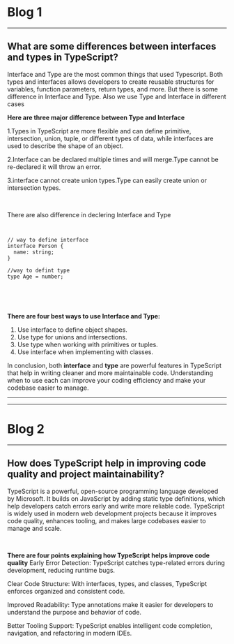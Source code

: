 <h1>Blog 1</h1>
<hr>
<h2>What are some differences between interfaces and types in TypeScript?</h2>
<p>Interface and Type are the most common things that used Typescript. Both types and interfaces allows developers to create reusable structures for variables, function parameters, return types, and more. But there is some difference in Interface and Type. Also we use Type and Interface in different cases <br>

<b>Here are three major difference between Type and Interface</b> <br>

1.Types in TypeScript are more flexible and can define primitive, intersection, union, tuple, or different types of data, while interfaces are used to describe the shape of an object. <br>

2.Interface can be declared multiple times and will merge.Type cannot be re-declared it will throw an error. <br>

3.interface cannot create union types.Type can easily create union or intersection types.

<p><br>
<p>
There are also difference in declering Interface and Type

<pre>
<code>

// way to define interface
interface Person {
  name: string;
}

//way to defint type
type Age = number;

</code>
</pre>
</p><br>
<p>
<b>There are four best ways to use Interface and Type:</b>
</p>
<ol>
  <li>Use interface to define object shapes.</li>
  <li>Use type for unions and intersections.</li>
  <li>Use type when working with primitives or tuples.</li>
  <li>Use interface when implementing with classes.</li>
</ol>
<p>
In conclusion, both <b>interface</b> and <b>type</b> are powerful features in TypeScript that help in writing cleaner and more maintainable code. Understanding when to use each can improve your coding efficiency and make your codebase easier to manage.
</p>


<hr>
<hr>


<h1>Blog 2</h1>
<hr>
<h2>How does TypeScript help in improving code quality and project maintainability?</h2>
<p>
TypeScript is a powerful, open-source programming language developed by Microsoft. It builds on JavaScript by adding static type definitions, which help developers catch errors early and write more reliable code. TypeScript is widely used in modern web development projects because it improves code quality, enhances tooling, and makes large codebases easier to manage and scale.
</p>
<br>
<p>
<b>There are four points explaining how TypeScript helps improve code quality</b>
Early Error Detection: TypeScript catches type-related errors during development, reducing runtime bugs. <br>

Clear Code Structure: With interfaces, types, and classes, TypeScript enforces organized and consistent code. <br>

Improved Readability: Type annotations make it easier for developers to understand the purpose and behavior of code. <br>

Better Tooling Support: TypeScript enables intelligent code completion, navigation, and refactoring in modern IDEs.<br>

</p>


